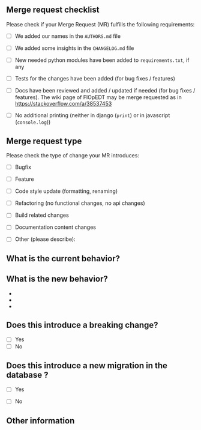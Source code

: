 <!-- strongly inspired from https://github.com/bchavez/RethinkDb.Driver/blob/master/.github/PULL_REQUEST_TEMPLATE.md -->

## Merge request checklist

Please check if your Merge Request (MR) fulfills the following requirements:
- [ ] We added our names in the `AUTHORS.md` file
- [ ] We added some insights in the `CHANGELOG.md` file
- [ ] New needed python modules have been added to `requirements.txt`, if any
- [ ] Tests for the changes have been added (for bug fixes / features)
- [ ] Docs have been reviewed and added / updated if needed (for bug fixes / features). The wiki page of FlOpEDT may be merge requested as in https://stackoverflow.com/a/38537453
- [ ] No additional printing (neither in django (`print`) or in javascript (`console.log`))


## Merge request type

<!-- Please try to limit your pull request to one type, submit multiple pull requests if needed. --> 

Please check the type of change your MR introduces:
- [ ] Bugfix
- [ ] Feature
- [ ] Code style update (formatting, renaming)
- [ ] Refactoring (no functional changes, no api changes)
- [ ] Build related changes
- [ ] Documentation content changes
- [ ] Other (please describe): 


## What is the current behavior?
<!-- Please describe the current behavior that you are modifying, or link to a relevant issue. -->


## What is the new behavior?
<!-- Please describe the behavior or changes that are being added by this MR. -->

-
-
-

## Does this introduce a breaking change?

- [ ] Yes
- [ ] No

<!-- If this introduces a breaking change, please describe the impact for existing applications below. -->


## Does this introduce a new migration in the database ?

- [ ] Yes
- [ ] No


## Other information

<!-- Any other information that is important to this PR such as screenshots of how the component looks before and after the change. -->
